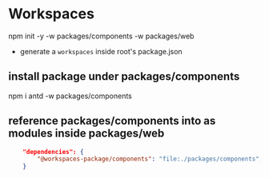 # Workspaces

npm init -y -w packages/components -w packages/web

- generate a `workspaces` inside root's package.json

## install package under packages/components

npm i antd -w packages/components

## reference packages/components into as modules inside packages/web

```json
    "dependencies": {
        "@workspaces-package/components": "file:./packages/components",
    }
```
